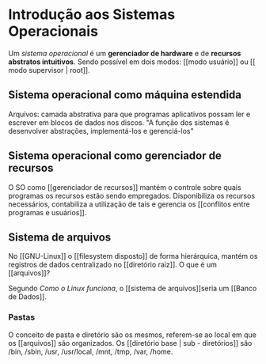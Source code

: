 # Introdução aos Sistemas Operacionais 


Um _sistema operacional_ é um **gerenciador de hardware** e de **recursos abstratos intuitivos**. Sendo possível em dois modos: [[modo usuário]] ou [[ modo supervisor | root]].

## Sistema operacional como máquina estendida
Arquivos: camada abstrativa para que programas aplicativos possam ler e escrever em blocos de dados nos discos.
"A função dos sistemas é desenvolver abstrações, implementá-los e gerenciá-los"

## Sistema operacional como gerenciador de recursos
O SO como [[gerenciador de recursos]] mantém o controle sobre quais programas os recursos estão sendo empregados. Disponibiliza os recursos necessários, contabiliza a utilização de tais e gerencia os [[conflitos entre programas e usuários]]. 

## Sistema de arquivos 


No [[GNU-Linux]] o [[filesystem disposto]] de forma hierárquica, mantém os registros de dados centralizado no [[diretório raiz]]. 
O que é um [[arquivos]]?

Segundo _Como o Linux funciona_,  o [[sistema de arquivos]]seria um [[Banco de Dados]]. 

### Pastas

O conceito de pasta e diretório são os mesmos, referem-se ao local em que os [[arquivos]] são organizados. 
Os [[diretório base | sub - diretórios]] são /bin, /sbin, /usr, /usr/local, /mnt, /tmp, /var, /home. 